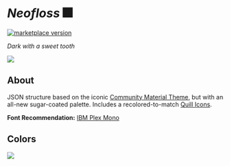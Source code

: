 # _Neofloss_ 🎆

<a href="https://marketplace.visualstudio.com/items?itemName=radiolevity.neofloss">
  <img alt="marketplace version" src="https://img.shields.io/vscode-marketplace/v/radiolevity.neofloss.svg?maxAge=3600&style=for-the-badge&colorA=1C1B1D&colorB=8B70DA">
</a>

_Dark with a sweet tooth_

![](https://github.com/radiolevity/neofloss/raw/HEAD/images/example.png)

## About

JSON structure based on the iconic [Community Material Theme](https://marketplace.visualstudio.com/items?itemName=Equinusocio.vsc-community-material-theme), but with an all-new sugar-coated palette. Includes a recolored-to-match [Quill Icons](https://marketplace.visualstudio.com/items?itemName=cdonohue.quill-icons).

**Font Recommendation:** [IBM Plex Mono](https://fonts.google.com/specimen/IBM+Plex+Mono)

## Colors

![](https://github.com/radiolevity/neofloss/raw/HEAD/images/showcase.png)
